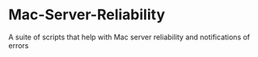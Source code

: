 # Mac-Server-Reliability
A suite of scripts that help with Mac server reliability and notifications of errors
